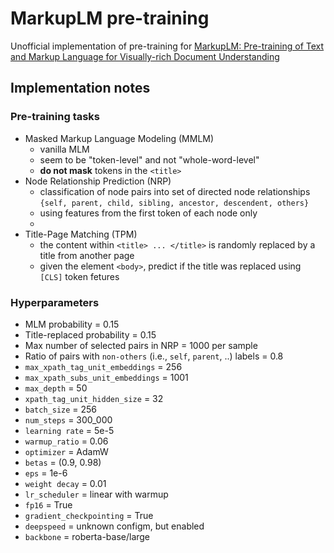# MarkupLM pre-training
Unofficial implementation of pre-training for [ MarkupLM: Pre-training of Text and Markup Language for Visually-rich Document Understanding](https://arxiv.org/abs/2110.08518)


## Implementation notes
### Pre-training tasks
- Masked Markup Language Modeling (MMLM)
    - vanilla MLM
    - seem to be "token-level" and not "whole-word-level"
    - **do not mask** tokens in the `<title>`
- Node Relationship Prediction (NRP)   
    - classification of node pairs into set of directed node relationships `{self, parent, child, sibling,
ancestor, descendent, others}`
    - using features from the first
token of each node only
    - 
- Title-Page Matching (TPM)
    - the content within `<title> ... </title>` is randomly replaced by a title from another page
    - given the element `<body>`, predict if the title was replaced using `[CLS]` token fetures

### Hyperparameters
- MLM probability = 0.15
- Title-replaced probability = 0.15
- Max number of selected pairs in NRP = 1000 per sample
- Ratio of pairs with
`non-others` (i.e., `self`, `parent`, ..) labels = 0.8
- `max_xpath_tag_unit_embeddings` = 256
- `max_xpath_subs_unit_embeddings` = 1001
- `max_depth` = 50
- `xpath_tag_unit_hidden_size` = 32
- `batch_size` = 256
- `num_steps` = 300_000
- `learning rate` = 5e-5
- `warmup_ratio` = 0.06
- `optimizer` = AdamW
- `betas` = (0.9, 0.98)
- `eps` = 1e-6
- `weight decay` = 0.01
- `lr_scheduler` = linear with warmup
- `fp16` = True
- `gradient_checkpointing` = True
- `deepspeed` = unknown configm, but enabled
- `backbone` = roberta-base/large